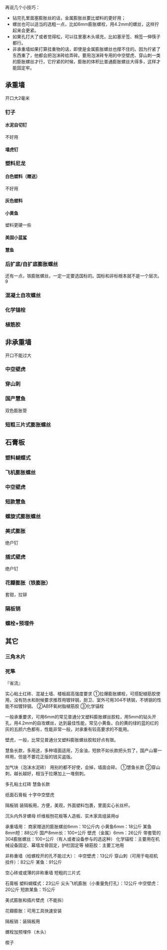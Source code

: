 再说几个小技巧：
- 钻完孔里面塞膨胀丝的话，金属膨胀丝要比塑料的更好用；
- 螺丝也可以适当的选粗一点，比如6mm膨胀螺栓，用4.2mm的螺丝，这样拧起来会更紧。
- 如果孔打大了或者觉得松，可以往里塞木头填充，比如塞牙签、棉签一伸筷子都行。
- 非承重墙如果打算挂重物的话，即使是金属膨胀螺丝也撑不住的。因为拧紧了东西重了，他都会把泡沫砖给弄碎。要用泡沫砖专用的中空壁虎、穿山刺一类的膨胀螺丝才行，它拧紧的时候，膨胀的体积比普通膨胀螺丝大得多，这样才能固定牢。
## 承重墙
开口大2毫米

### 钉子
#### 水泥自切钉
不好用
#### 墙虎钉

### 塑料尼龙
#### 白色塑料（赠送）
不好用
#### 灰色塑料
#### 小黄鱼
塑料更硬一些
#### 美固小蓝鲨
#### 慧鱼

### 后扩底/自扩底膨胀螺丝
还有一点，铁膨胀螺丝，一定一定要选国标的。国标和非标根本就不是一个层次。9
### 混凝土自攻螺丝
### 化学锚栓
### 植筋胶

## 非承重墙
开口不能过大
### 中空壁虎

### 穿山刺
### 国产慧鱼
双色膨胀管

### 短粗三片式膨胀螺丝


## 石膏板
### 塑料蝴蝶式
### 飞机膨胀螺丝
### 中空壁虎

### 短款慧鱼
### 螺旋式膨胀螺丝

### 美式膨胀
绝户钉
### 插式壁虎
绝户钉
### 花瓣膨胀（铁膨胀）
套钳，拉铆
### 隔板销
### 螺栓+预埋件
## 其它
### 三角木片
### 死隼


『省流』

实心粘土红砖、混凝土墙、楼板超高强度要求
①拉爆膨胀螺栓，可搭配植筋胶使用，没有防水和耐候要求推荐用镀锌钢，厨卫、室外可用304不锈钢，不锈钢的性能不如镀锌钢。
②AB环氧树脂植筋胶
③化学锚栓

一般承重要求，可用6mm的常见普通分叉塑料膨胀螺丝胶粒，用5mm的钻头开孔，用4.2mm的自攻螺丝，达到最佳性能，常见小黄鱼，白的黄的绿的蓝的红的灰的五颜六色都有，性能非常一般，对承重有较高要求的不能用。

壁虎，一般，比常见普通分叉塑料膨胀螺丝胶粒好点有限。

慧鱼长款，多用途，多种墙面适用，万金油，短款不如长款把头剪了，国产山寨一样用，但是不要花正版的钱买盗版。

加气块（泡沫水泥砖）
用别的都不好使，会掉，墙面会碎。
①慧鱼长款
②穿山刺，越长越好，相当于拉爆加上一堆倒刺。

多孔粘土红砖
慧鱼长款

纸面石膏板
十字中空壁虎

隔板销
装隔板用，方便，美观，外面塑料包裹，里面实心长丝杆。

沉头内外牙螺母
纤维板刨花板等人造板、实木家具组装用qi

承重墙用：
商家赠送的膨胀螺丝6mm：10公斤内
小黄鱼6mm：18公斤
某鱼8mm短：88公斤
国产8mm长：100+公斤
壁虎（金属）6mm：26公斤
带套管的304膨胀螺丝：100+公斤（有人或者设备参与的选这种）
化学锚栓：主要用在机械设备固定、幕墙龙骨固定，护栏固定等
植筋胶：主要工地用

非称重墙（给螺栓开的孔不能过大）：
中空壁虎：13公斤
穿山刺（可用于电视机挂件）：82公斤
某鱼：91公斤

空心砖或或薄的非称重墙
短粗的三片式

石膏板
塑料蝴蝶式：23公斤
尖头飞机膨胀（小重量免打孔）：12公斤
中空壁虎：20公斤
短款某鱼：15公斤

美式膨胀和插片壁虎（不能拆）

花瓣膨胀：可用工具快速安装

隔板销：装隔板用

螺栓加预埋件（木头）

楔子

